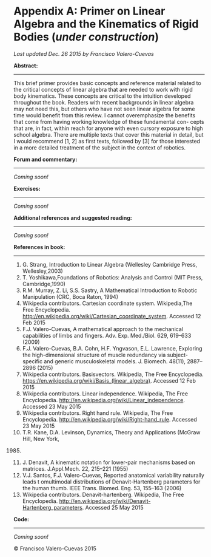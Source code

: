 # Appendix A: Primer on Linear Algebra and the Kinematics of Rigid Bodies  (*under construction*)
*Last updated Dec. 26 2015 by Francisco Valero-Cuevas*

**Abstract:**
_________

This brief primer provides basic concepts and reference material related to the critical concepts of linear algebra that are needed to work with rigid body kinematics. These concepts are critical to the intuition developed throughout the book. Readers with recent backgrounds in linear algebra may not need this, but others who have not seen linear algebra for some time would benefit from this review. I cannot overemphasize the benefits that come from having working knowledge of these fundamental con- cepts that are, in fact, within reach for anyone with even cursory exposure to high school algebra. There are multiple texts that cover this material in detail, but I would recommend [1, 2] as first texts, followed by [3] for those interested in a more detailed treatment of the subject in the context of robotics.

**Forum and commentary:**
_____________________
*Coming soon!*


**Exercises:**
__________
*Coming soon!*



**Additional references and suggested reading:**
____________________________________________
*Coming soon!*



**References in book:**
___________________
1. G. Strang, Introduction to Linear Algebra (Wellesley Cambridge Press, Wellesley,2003)
2. T. Yoshikawa,Foundations of Robotics: Analysis and Control (MIT Press, Cambridge,1990)
3. R.M. Murray, Z. Li, S.S. Sastry, A Mathematical Introduction to Robotic Manipulation (CRC,
Boca Raton, 1994)
4. Wikipedia contributors. Cartesian coordinate system. Wikipedia,The Free Encyclopedia. http://en.wikipedia.org/wiki/Cartesian_coordinate_system. Accessed 12 Feb 2015
5. F.J. Valero-Cuevas, A mathematical approach to the mechanical capabilities of limbs and
fingers. Adv. Exp. Med./Biol. 629, 619–633 (2009)
6. F.J. Valero-Cuevas, B.A. Cohn, H.F. Yngvason, E.L. Lawrence, Exploring the high-dimensional
structure of muscle redundancy via subject-specific and generic musculoskeletal models. J.
Biomech. 48(11), 2887–2896 (2015)
7. Wikipedia contributors. Basisvectors. Wikipedia, The Free Encyclopedia. https://en.wikipedia.org/wiki/Basis_(linear_algebra). Accessed 12 Feb 2015
8. Wikipedia contributors. Linear independence. Wikipedia, The Free Encyclopedia. http://en.wikipedia.org/wiki/Linear_independence. Accessed 23 May 2015
9. Wikipedia contributors. Right hand rule. Wikipedia, The Free Encyclopedia. http://en.wikipedia.org/wiki/Right-hand_rule. Accessed 23 May 2015
10. T.R. Kane, D.A. Levinson, Dynamics, Theory and Applications (McGraw Hill, New York,
1985)
11. J. Denavit, A kinematic notation for lower-pair mechanisms based on matrices. J.Appl.Mech.
22, 215–221 (1955)
12. V.J. Santos, F.J. Valero-Cuevas, Reported anatomical variability naturally leads t omultimodal
distributions of Denavit-Hartenberg parameters for the human thumb. IEEE Trans. Biomed.
Eng. 53, 155–163 (2006)
13. Wikipedia contributors. Denavit-hartenberg. Wikipedia, The Free Encyclopedia. http://en.wikipedia.org/wiki/Denavit-Hartenberg_parameters. Accessed 25 May 2015



**Code:**
_____
*Coming soon!*





© Francisco Valero-Cuevas 2015
